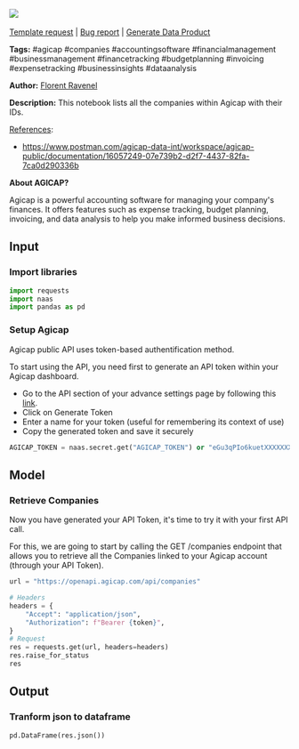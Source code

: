 <a href="https://app.naas.ai/user-redirect/naas/downloader?url=https://raw.githubusercontent.com/jupyter-naas/awesome-notebooks/master/Agicap/Agicap_List_companies.ipynb" target="_parent"><img src="https://naasai-public.s3.eu-west-3.amazonaws.com/Open_in_Naas_Lab.svg"/></a><br><br><a href="https://github.com/jupyter-naas/awesome-notebooks/issues/new?assignees=&labels=&template=template-request.md&title=Tool+-+Action+of+the+notebook+">Template request</a> | <a href="https://github.com/jupyter-naas/awesome-notebooks/issues/new?assignees=&labels=bug&template=bug_report.md&title=Agicap+-+List+companies:+Error+short+description">Bug report</a> | <a href="https://app.naas.ai/user-redirect/naas/downloader?url=https://raw.githubusercontent.com/jupyter-naas/awesome-notebooks/master/Naas/Naas_Start_data_product.ipynb" target="_parent">Generate Data Product</a>

**Tags:** #agicap #companies #accountingsoftware #financialmanagement #businessmanagement #financetracking #budgetplanning #invoicing #expensetracking #businessinsights #dataanalysis

**Author:** [Florent Ravenel](https://www.linkedin.com/in/florent-ravenel/)

**Description:** This notebook lists all the companies within Agicap with their IDs.

<u>References</u>:
- https://www.postman.com/agicap-data-int/workspace/agicap-public/documentation/16057249-07e739b2-d2f7-4437-82fa-7ca0d290336b

**About AGICAP?**

Agicap is a powerful accounting software for managing your company's finances. It offers features such as expense tracking, budget planning, invoicing, and data analysis to help you make informed business decisions.

## Input

### Import libraries


```python
import requests
import naas
import pandas as pd
```

### Setup Agicap
Agicap public API uses token-based authentification method.

To start using the API, you need first to generate an API token within your Agicap dashboard.
- Go to the API section of your advance settings page by following this [link](https://app.agicap.com/fr/app/parametres/openapi).
- Click on Generate Token
- Enter a name for your token (useful for remembering its context of use)
- Copy the generated token and save it securely


```python
AGICAP_TOKEN = naas.secret.get("AGICAP_TOKEN") or "eGu3qPIo6kuetXXXXXXXX"
```

## Model

### Retrieve Companies
Now you have generated your API Token, it's time to try it with your first API call.

For this, we are going to start by calling the GET /companies endpoint that allows you to retrieve all the Companies linked to your Agicap account (through your API Token).


```python
url = "https://openapi.agicap.com/api/companies"

# Headers
headers = {
    "Accept": "application/json",
    "Authorization": f"Bearer {token}",
}
# Request
res = requests.get(url, headers=headers)
res.raise_for_status
res
```

## Output

### Tranform json to dataframe


```python
pd.DataFrame(res.json())
```
